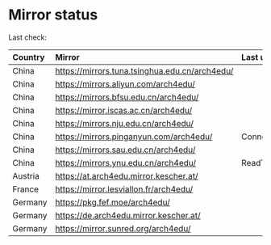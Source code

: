 <script src="./time.js"></script>
# Mirror status
Last check: <script type="text/javascript">localize(1678589375.319351);</script>

|Country|Mirror|Last update|
|:------|:-----|:----------|
|China|https://mirrors.tuna.tsinghua.edu.cn/arch4edu/|<script type="text/javascript">localize(1678559605);</script>|
|China|https://mirrors.aliyun.com/arch4edu/|<script type="text/javascript">localize(1678559605);</script>|
|China|https://mirrors.bfsu.edu.cn/arch4edu/|<script type="text/javascript">localize(1678559605);</script>|
|China|https://mirror.iscas.ac.cn/arch4edu/|<script type="text/javascript">localize(1678559605);</script>|
|China|https://mirrors.nju.edu.cn/arch4edu/|<script type="text/javascript">localize(1678516475);</script>|
|China|https://mirrors.pinganyun.com/arch4edu/|ConnectionError|
|China|https://mirrors.sau.edu.cn/arch4edu/|<script type="text/javascript">localize(1673850842);</script>|
|China|https://mirrors.ynu.edu.cn/arch4edu/|ReadTimeout|
|Austria|https://at.arch4edu.mirror.kescher.at/|<script type="text/javascript">localize(1678559605);</script>|
|France|https://mirror.lesviallon.fr/arch4edu/|<script type="text/javascript">localize(1678559605);</script>|
|Germany|https://pkg.fef.moe/arch4edu/|<script type="text/javascript">localize(1678559605);</script>|
|Germany|https://de.arch4edu.mirror.kescher.at/|<script type="text/javascript">localize(1678559605);</script>|
|Germany|https://mirror.sunred.org/arch4edu/|<script type="text/javascript">localize(1678559605);</script>|

<script src="./tablefilter/tablefilter.js"></script>
<script src="./table.js"></script>
